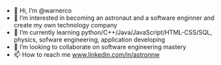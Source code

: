 - 👋 Hi, I’m @warnerco
- 👀 I’m interested in becoming an astronaut and a software enginner and create my own technology company 
- 🌱 I’m currently learning python/C++/Java/JavaScript/HTML-CSS/SQL, physics, sofware engineering, application developing
- 💞️ I’m looking to collaborate on software engineering mastery
- 📫 How to reach me www.linkedin.com/in/astronnw

<!---
warnerco/warnerco is a ✨ special ✨ repository because its `README.md` (this file) appears on your GitHub profile.
You can click the Preview link to take a look at your changes.
--->
